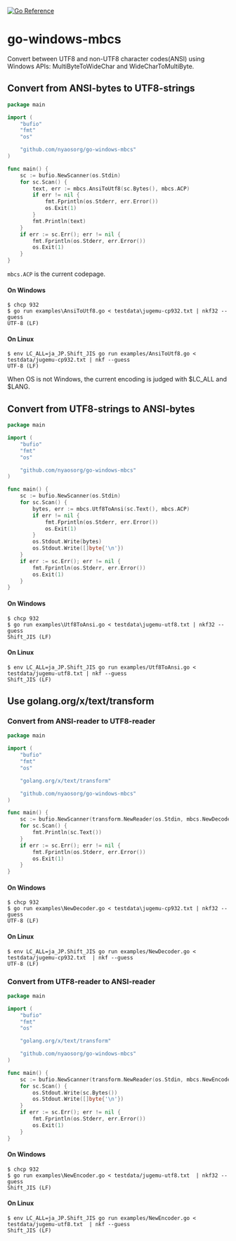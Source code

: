 [![Go Reference](https://pkg.go.dev/badge/github.com/nyaosorg/go-windows-mbcs.svg)](https://pkg.go.dev/github.com/nyaosorg/go-windows-mbcs)

go-windows-mbcs
===============

Convert between UTF8 and non-UTF8 character codes(ANSI) using Windows APIs: MultiByteToWideChar and WideCharToMultiByte.

Convert from ANSI-bytes to UTF8-strings
---------------------------------------

```go
package main

import (
    "bufio"
    "fmt"
    "os"

    "github.com/nyaosorg/go-windows-mbcs"
)

func main() {
    sc := bufio.NewScanner(os.Stdin)
    for sc.Scan() {
        text, err := mbcs.AnsiToUtf8(sc.Bytes(), mbcs.ACP)
        if err != nil {
            fmt.Fprintln(os.Stderr, err.Error())
            os.Exit(1)
        }
        fmt.Println(text)
    }
    if err := sc.Err(); err != nil {
        fmt.Fprintln(os.Stderr, err.Error())
        os.Exit(1)
    }
}
```

`mbcs.ACP` is the current codepage.

#### On Windows

```
$ chcp 932
$ go run examples\AnsiToUtf8.go < testdata\jugemu-cp932.txt | nkf32 --guess
UTF-8 (LF)
```

#### On Linux

```
$ env LC_ALL=ja_JP.Shift_JIS go run examples/AnsiToUtf8.go < testdata/jugemu-cp932.txt | nkf --guess
UTF-8 (LF)
```

When OS is not Windows, the current encoding is judged with $LC_ALL and $LANG.

Convert from UTF8-strings to ANSI-bytes
---------------------------------------

```go
package main

import (
    "bufio"
    "fmt"
    "os"

    "github.com/nyaosorg/go-windows-mbcs"
)

func main() {
    sc := bufio.NewScanner(os.Stdin)
    for sc.Scan() {
        bytes, err := mbcs.Utf8ToAnsi(sc.Text(), mbcs.ACP)
        if err != nil {
            fmt.Fprintln(os.Stderr, err.Error())
            os.Exit(1)
        }
        os.Stdout.Write(bytes)
        os.Stdout.Write([]byte{'\n'})
    }
    if err := sc.Err(); err != nil {
        fmt.Fprintln(os.Stderr, err.Error())
        os.Exit(1)
    }
}
```

#### On Windows

```
$ chcp 932
$ go run examples\Utf8ToAnsi.go < testdata\jugemu-utf8.txt | nkf32 --guess
Shift_JIS (LF)
```

#### On Linux

```
$ env LC_ALL=ja_JP.Shift_JIS go run examples/Utf8ToAnsi.go < testdata/jugemu-utf8.txt | nkf --guess
Shift_JIS (LF)
```

Use golang.org/x/text/transform
-------------------------------

### Convert from ANSI-reader to UTF8-reader

```go
package main

import (
    "bufio"
    "fmt"
    "os"

    "golang.org/x/text/transform"

    "github.com/nyaosorg/go-windows-mbcs"
)

func main() {
    sc := bufio.NewScanner(transform.NewReader(os.Stdin, mbcs.NewDecoder(mbcs.ACP)))
    for sc.Scan() {
        fmt.Println(sc.Text())
    }
    if err := sc.Err(); err != nil {
        fmt.Fprintln(os.Stderr, err.Error())
        os.Exit(1)
    }
}
```

#### On Windows

```
$ chcp 932
$ go run examples\NewDecoder.go < testdata\jugemu-cp932.txt | nkf32 --guess
UTF-8 (LF)
```

#### On Linux

```
$ env LC_ALL=ja_JP.Shift_JIS go run examples/NewDecoder.go < testdata/jugemu-cp932.txt  | nkf --guess
UTF-8 (LF)
```

### Convert from UTF8-reader to ANSI-reader

```go
package main

import (
    "bufio"
    "fmt"
    "os"

    "golang.org/x/text/transform"

    "github.com/nyaosorg/go-windows-mbcs"
)

func main() {
    sc := bufio.NewScanner(transform.NewReader(os.Stdin, mbcs.NewEncoder(mbcs.ACP)))
    for sc.Scan() {
        os.Stdout.Write(sc.Bytes())
        os.Stdout.Write([]byte{'\n'})
    }
    if err := sc.Err(); err != nil {
        fmt.Fprintln(os.Stderr, err.Error())
        os.Exit(1)
    }
}
```

#### On Windows

```
$ chcp 932
$ go run examples\NewEncoder.go < testdata/jugemu-utf8.txt  | nkf32 --guess
Shift_JIS (LF)
```

#### On Linux

```
$ env LC_ALL=ja_JP.Shift_JIS go run examples/NewEncoder.go < testdata/jugemu-utf8.txt  | nkf --guess
Shift_JIS (LF)
```
